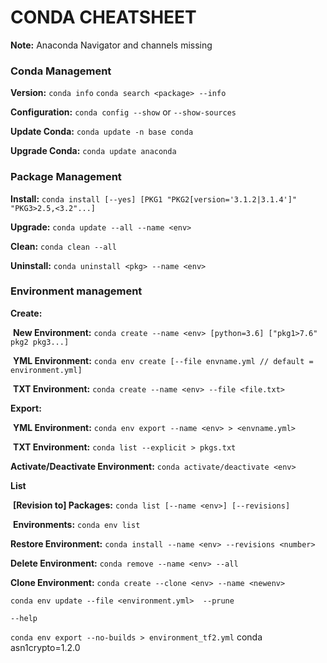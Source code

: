 # CONDA CHEATSHEET

**Note:** Anaconda Navigator and channels missing

### Conda Management

**Version:** `conda info` `conda search <package> --info`

**Configuration:** `conda config --show` or  `--show-sources`

**Update Conda:** `conda update -n base conda` 

**Upgrade Conda:** `conda update anaconda`



### Package Management

**Install:** `conda install [--yes] [PKG1 "PKG2[version='3.1.2|3.1.4']" "PKG3>2.5,<3.2"...]`

**Upgrade:** `conda update --all --name <env>`

**Clean:** `conda clean --all`

**Uninstall:** `conda uninstall <pkg> --name <env>`



### Environment management

**Create:**

​	**New Environment:** `conda create --name <env> [python=3.6] ["pkg1>7.6" pkg2 pkg3...]`

​	**YML Environment:** `conda env create [--file envname.yml // default = environment.yml]`

​	**TXT Environment:** `conda create --name <env> --file <file.txt>`

**Export:**

​	**YML Environment:** `conda env export --name <env> > <envname.yml>`

​	**TXT Environment:** `conda list --explicit > pkgs.txt`



**Activate/Deactivate Environment:** `conda activate/deactivate <env>`

**List**

​	**[Revision to] Packages:** `conda list [--name <env>] [--revisions]`

​	**Environments:** `conda env list `

**Restore Environment:** `conda install --name <env> --revisions <number>`

**Delete Environment:** `conda remove --name <env> --all`

**Clone Environment:** `conda create --clone <env> --name <newenv>`



```shell
conda env update --file <environment.yml>  --prune
```

`--help`

`conda env export --no-builds > environment_tf2.yml` conda asn1crypto=1.2.0

